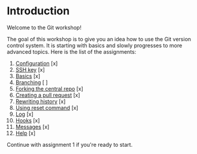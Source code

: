 Introduction
============

Welcome to the Git workshop!

The goal of this workshop is to give you an idea how to use the Git version control 
system. It is starting with basics and slowly progresses to more advanced topics. Here is the list of the assignments:

1. [Configuration](01-configuration.md) [x]
2. [SSH key](02-ssh-key.md) [x]
3. [Basics](03-basics.md) [x]
4. [Branching](04-branching.md) [ ]
5. [Forking the central repo](05-fork.md) [x]
6. [Creating a pull request](06-pull-request.md) [x]
7. [Rewriting history](07-rebase.md) [x]
8. [Using reset command](08-reset.md) [x]
9. [Log](09-log.md) [x]
10. [Hooks](10-hooks.md) [x]
11. [Messages](11-messages.md) [x]
12. [Help](12-help.md) [x]
    
Continue with assignment 1 if you're ready to start.
